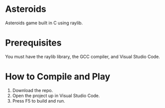 # Asteroids
 Asteroids game built in C using raylib.

# Prerequisites
You must have the raylib library, the GCC compiler, and Visual Studio Code.

# How to Compile and Play
 1. Download the repo.
 2. Open the project up in Visual Studio Code.
 3. Press F5 to build and run.
